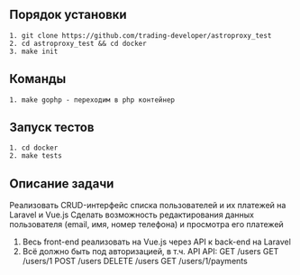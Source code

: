 ## Порядок установки

```
1. git clone https://github.com/trading-developer/astroproxy_test
2. cd astroproxy_test && cd docker
3. make init
```

## Команды
```
1. make gophp - переходим в php контейнер
```

## Запуск тестов
```
1. cd docker
2. make tests
```

## Описание задачи

Реализовать CRUD-интерфейс списка пользователей и их платежей на Laravel и Vue.js
Сделать возможность редактирования данных пользователя (email, имя, номер телефона) и просмотра его платежей
1) Весь front-end реализовать на Vue.js через API к back-end на Laravel
2) Всё должно быть под авторизацией, в т.ч. API
   API:
   GET /users
   GET /users/1
   POST /users
   DELETE /users
   GET /users/1/payments
